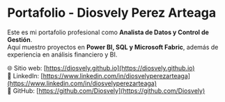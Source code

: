 # Portafolio - Diosvely Perez Arteaga

Este es mi portafolio profesional como **Analista de Datos y Control de Gestión**.  
Aquí muestro proyectos en **Power BI, SQL y Microsoft Fabric**, además de experiencia en análisis financiero y BI.

🌐 Sitio web: [https://diosvely.github.io](https://diosvely.github.io)  
📌 LinkedIn: [https://www.linkedin.com/in/diosvelyperezarteaga](https://www.linkedin.com/in/diosvelyperezarteaga)  
📂 GitHub: [https://github.com/Diosvely](https://github.com/Diosvely)
